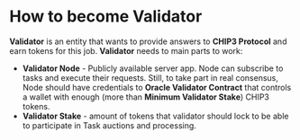 # How to become Validator

**Validator** is an entity that wants to provide answers to **CHIP3 Protocol** and earn tokens for this job. **Validator** needs to main parts to work:

* **Validator Node** - Publicly available server app. Node can subscribe to tasks and execute their requests. Still, to take part in real consensus, Node should have credentials to **Oracle Validator Contract** that controls a wallet with enough (more than **Minimum Validator Stake**) CHIP3 tokens.
* **Validator Stake** - amount of tokens that validator should lock to be able to participate in Task auctions and processing.
